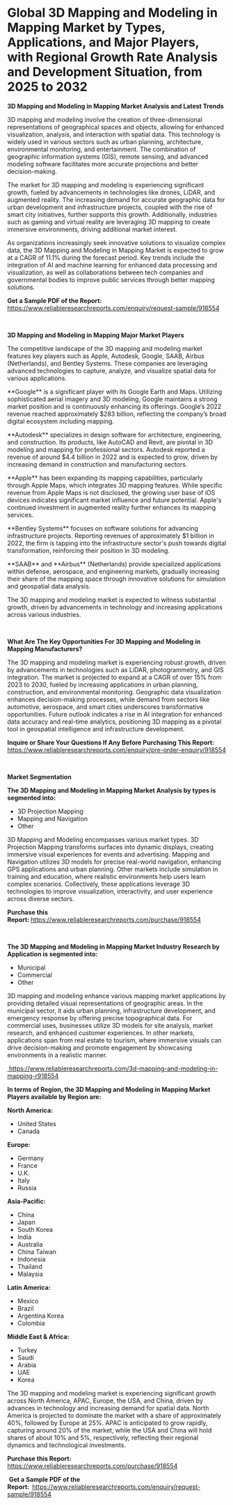 <p><h1>Global 3D Mapping and Modeling in Mapping Market by Types, Applications, and Major Players, with Regional Growth Rate Analysis and Development Situation, from 2025 to 2032</h1></p><p><strong>3D Mapping and Modeling in Mapping Market Analysis and Latest Trends</strong></p>
<p><p>3D mapping and modeling involve the creation of three-dimensional representations of geographical spaces and objects, allowing for enhanced visualization, analysis, and interaction with spatial data. This technology is widely used in various sectors such as urban planning, architecture, environmental monitoring, and entertainment. The combination of geographic information systems (GIS), remote sensing, and advanced modeling software facilitates more accurate projections and better decision-making.</p><p>The market for 3D mapping and modeling is experiencing significant growth, fueled by advancements in technologies like drones, LiDAR, and augmented reality. The increasing demand for accurate geographic data for urban development and infrastructure projects, coupled with the rise of smart city initiatives, further supports this growth. Additionally, industries such as gaming and virtual reality are leveraging 3D mapping to create immersive environments, driving additional market interest.</p><p>As organizations increasingly seek innovative solutions to visualize complex data, the 3D Mapping and Modeling in Mapping Market is expected to grow at a CAGR of 11.1% during the forecast period. Key trends include the integration of AI and machine learning for enhanced data processing and visualization, as well as collaborations between tech companies and governmental bodies to improve public services through better mapping solutions.</p></p>
<p><strong>Get a Sample PDF of the Report:&nbsp;</strong> <a href="https://www.reliableresearchreports.com/enquiry/request-sample/918554?utm_campaign=28&utm_medium=2&utm_source=Github&utm_content=ia&utm_term=18042025&utm_id=3d-mapping-and-modeling-in-mapping">https://www.reliableresearchreports.com/enquiry/request-sample/918554</a></p>
<p>&nbsp;</p>
<p><strong>3D Mapping and Modeling in Mapping Major Market Players</strong></p>
<p><p>The competitive landscape of the 3D mapping and modeling market features key players such as Apple, Autodesk, Google, SAAB, Airbus (Netherlands), and Bentley Systems. These companies are leveraging advanced technologies to capture, analyze, and visualize spatial data for various applications.</p><p>**Google** is a significant player with its Google Earth and Maps. Utilizing sophisticated aerial imagery and 3D modeling, Google maintains a strong market position and is continuously enhancing its offerings. Google’s 2022 revenue reached approximately $283 billion, reflecting the company’s broad digital ecosystem including mapping.</p><p>**Autodesk** specializes in design software for architecture, engineering, and construction. Its products, like AutoCAD and Revit, are pivotal in 3D modeling and mapping for professional sectors. Autodesk reported a revenue of around $4.4 billion in 2022 and is expected to grow, driven by increasing demand in construction and manufacturing sectors.</p><p>**Apple** has been expanding its mapping capabilities, particularly through Apple Maps, which integrates 3D mapping features. While specific revenue from Apple Maps is not disclosed, the growing user base of iOS devices indicates significant market influence and future potential. Apple's continued investment in augmented reality further enhances its mapping services.</p><p>**Bentley Systems** focuses on software solutions for advancing infrastructure projects. Reporting revenues of approximately $1 billion in 2022, the firm is tapping into the infrastructure sector's push towards digital transformation, reinforcing their position in 3D modeling.</p><p>**SAAB** and **Airbus** (Netherlands) provide specialized applications within defense, aerospace, and engineering markets, gradually increasing their share of the mapping space through innovative solutions for simulation and geospatial data analysis.</p><p>The 3D mapping and modeling market is expected to witness substantial growth, driven by advancements in technology and increasing applications across various industries.</p></p>
<p>&nbsp;</p>
<p><strong>What Are The Key Opportunities For 3D Mapping and Modeling in Mapping Manufacturers?</strong></p>
<p><p>The 3D mapping and modeling market is experiencing robust growth, driven by advancements in technologies such as LiDAR, photogrammetry, and GIS integration. The market is projected to expand at a CAGR of over 15% from 2023 to 2030, fueled by increasing applications in urban planning, construction, and environmental monitoring. Geographic data visualization enhances decision-making processes, while demand from sectors like automotive, aerospace, and smart cities underscores transformative opportunities. Future outlook indicates a rise in AI integration for enhanced data accuracy and real-time analytics, positioning 3D mapping as a pivotal tool in geospatial intelligence and infrastructure development.</p></p>
<p><strong>Inquire or Share Your Questions If Any Before Purchasing This Report:</strong> <a href="https://www.reliableresearchreports.com/enquiry/pre-order-enquiry/918554?utm_campaign=28&utm_medium=2&utm_source=Github&utm_content=ia&utm_term=18042025&utm_id=3d-mapping-and-modeling-in-mapping">https://www.reliableresearchreports.com/enquiry/pre-order-enquiry/918554</a></p>
<p>&nbsp;</p>
<p><strong>Market Segmentation</strong></p>
<p><strong>The 3D Mapping and Modeling in Mapping Market Analysis by types is segmented into:</strong></p>
<p><ul><li>3D Projection Mapping</li><li>Mapping and Navigation</li><li>Other</li></ul></p>
<p><p>3D Mapping and Modeling encompasses various market types. 3D Projection Mapping transforms surfaces into dynamic displays, creating immersive visual experiences for events and advertising. Mapping and Navigation utilizes 3D models for precise real-world navigation, enhancing GPS applications and urban planning. Other markets include simulation in training and education, where realistic environments help users learn complex scenarios. Collectively, these applications leverage 3D technologies to improve visualization, interactivity, and user experience across diverse sectors.</p></p>
<p><strong>Purchase this Report:&nbsp;</strong><a href="https://www.reliableresearchreports.com/purchase/918554?utm_campaign=28&utm_medium=2&utm_source=Github&utm_content=ia&utm_term=18042025&utm_id=3d-mapping-and-modeling-in-mapping">https://www.reliableresearchreports.com/purchase/918554</a></p>
<p>&nbsp;</p>
<p><strong>The 3D Mapping and Modeling in Mapping Market Industry Research by Application is segmented into:</strong></p>
<p><ul><li>Municipal</li><li>Commercial</li><li>Other</li></ul></p>
<p><p>3D mapping and modeling enhance various mapping market applications by providing detailed visual representations of geographic areas. In the municipal sector, it aids urban planning, infrastructure development, and emergency response by offering precise topographical data. For commercial uses, businesses utilize 3D models for site analysis, market research, and enhanced customer experiences. In other markets, applications span from real estate to tourism, where immersive visuals can drive decision-making and promote engagement by showcasing environments in a realistic manner.</p></p>
<p><a href="https://www.reliableresearchreports.com/3d-mapping-and-modeling-in-mapping-r918554?utm_campaign=28&utm_medium=2&utm_source=Github&utm_content=ia&utm_term=18042025&utm_id=3d-mapping-and-modeling-in-mapping">&nbsp;https://www.reliableresearchreports.com/3d-mapping-and-modeling-in-mapping-r918554</a></p>
<p><strong>In terms of Region, the 3D Mapping and Modeling in Mapping Market Players available by Region are:</strong></p>
<p>
    <p> <strong> North America: </strong>
        <ul>
            <li>United States</li>
            <li>Canada</li>
        </ul>
        </p> 
    <p> <strong> Europe: </strong>
        <ul>
            <li>Germany</li>
            <li>France</li>
            <li>U.K.</li>
            <li>Italy</li>
            <li>Russia</li>
        </ul>
        </p> 
    <p> <strong> Asia-Pacific: </strong>
        <ul>
            <li>China</li>
            <li>Japan</li>
            <li>South Korea</li>
            <li>India</li>
            <li>Australia</li>
            <li>China Taiwan</li>
            <li>Indonesia</li>
            <li>Thailand</li>
            <li>Malaysia</li>
        </ul>
        </p> 
    <p> <strong> Latin America: </strong>
        <ul>
            <li>Mexico</li>
            <li>Brazil</li>
            <li>Argentina Korea</li>
            <li>Colombia</li>
        </ul>
        </p> 
    <p> <strong> Middle East & Africa: </strong>
        <ul>
            <li>Turkey</li>
            <li>Saudi</li>
            <li>Arabia</li>
            <li>UAE</li>
            <li>Korea</li>
        </ul>
    </p>
    </p>
<p><p>The 3D mapping and modeling market is experiencing significant growth across North America, APAC, Europe, the USA, and China, driven by advances in technology and increasing demand for spatial data. North America is projected to dominate the market with a share of approximately 40%, followed by Europe at 25%. APAC is anticipated to grow rapidly, capturing around 20% of the market, while the USA and China will hold shares of about 10% and 5%, respectively, reflecting their regional dynamics and technological investments.</p></p>
<p><strong>Purchase this Report: </strong><a href="https://www.reliableresearchreports.com/purchase/918554?utm_campaign=28&utm_medium=2&utm_source=Github&utm_content=ia&utm_term=18042025&utm_id=3d-mapping-and-modeling-in-mapping">https://www.reliableresearchreports.com/purchase/918554</a></p>
<p>&nbsp;<strong>Get a Sample PDF of the Report:&nbsp;&nbsp;</strong><a href="https://www.reliableresearchreports.com/enquiry/request-sample/918554?utm_campaign=28&utm_medium=2&utm_source=Github&utm_content=ia&utm_term=18042025&utm_id=3d-mapping-and-modeling-in-mapping">https://www.reliableresearchreports.com/enquiry/request-sample/918554</a></p>
<p><strong></strong></p>
<p><p></p><p></p><p></p></p>